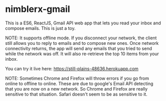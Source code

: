 # nimblerx-gmail
This is a ES6, ReactJS, Gmail API web app that lets you read your inbox and compose emails. This is just a toy. 

NOTE: It supports offline mode. If you disconnect your network, the client still allows you to reply to emails
and to compose new ones. Once network connectivity returns, the app will send any emails that you tried to
send while the network was off. It will also re-retrieve the top 10 items from your inbox.

You can try it live here: https://still-plains-48636.herokuapp.com

NOTE: Sometimes Chrome and Firefox will throw errors if you go from online to offline to online. These are due to google's Email API detecting that you are now on a new network. So Chrome and Firefox are really sensitive to that situation. Safari doesn't seem to be as sensitive to it.
